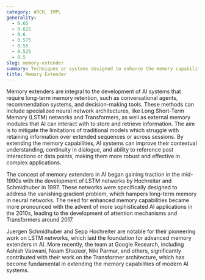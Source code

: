 ```yaml
---
category: ARCH, IMPL
generality:
  - 0.65
  - 0.625
  - 0.6
  - 0.575
  - 0.55
  - 0.525
  - 0.5
slug: memory-extender
summary: Techniques or systems designed to enhance the memory capabilities of AI models, enabling them to retain and utilize more information over longer periods.
title: Memory Extender
---
```


Memory extenders are integral to the development of AI systems that require long-term memory retention, such as conversational agents, recommendation systems, and decision-making tools. These methods can include specialized neural network architectures, like Long Short-Term Memory (LSTM) networks and Transformers, as well as external memory modules that AI can interact with to store and retrieve information. The aim is to mitigate the limitations of traditional models which struggle with retaining information over extended sequences or across sessions. By extending the memory capabilities, AI systems can improve their contextual understanding, continuity in dialogue, and ability to reference past interactions or data points, making them more robust and effective in complex applications.

The concept of memory extenders in AI began gaining traction in the mid-1990s with the development of LSTM networks by Hochreiter and Schmidhuber in 1997. These networks were specifically designed to address the vanishing gradient problem, which hampers long-term memory in neural networks. The need for enhanced memory capabilities became more pronounced with the advent of more sophisticated AI applications in the 2010s, leading to the development of attention mechanisms and Transformers around 2017.

Juergen Schmidhuber and Sepp Hochreiter are notable for their pioneering work on LSTM networks, which laid the foundation for advanced memory extenders in AI. More recently, the team at Google Research, including Ashish Vaswani, Noam Shazeer, Niki Parmar, and others, significantly contributed with their work on the Transformer architecture, which has become fundamental in extending the memory capabilities of modern AI systems.
